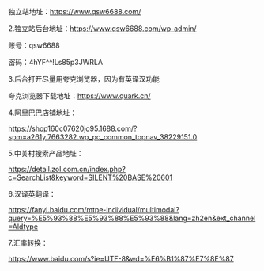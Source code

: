 独立站地址：https://www.qsw6688.com/

2.独立站后台地址：https://www.qsw6688.com/wp-admin/ 

   账号：qsw6688

   密码：4hYF^^!Ls85p3JWRLA

3.后台打开尽量用夸克浏览器，因为有英译汉功能

   夸克浏览器下载地址：https://www.quark.cn/

4.阿里巴巴店铺地址：

https://shop160c07620jo95.1688.com/?spm=a261y.7663282.wp_pc_common_topnav_38229151.0

5.中关村搜索产品地址：

https://detail.zol.com.cn/index.php?c=SearchList&keyword=SILENT%20BASE%20601

6.汉译英翻译：

https://fanyi.baidu.com/mtpe-individual/multimodal?query=%E5%93%88%E5%93%88%E5%93%88&lang=zh2en&ext_channel=Aldtype

7.汇率转换：

https://www.baidu.com/s?ie=UTF-8&wd=%E6%B1%87%E7%8E%87